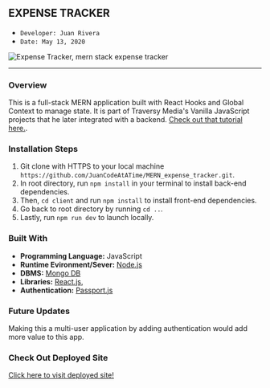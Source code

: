 ## EXPENSE TRACKER 
- ```Developer: Juan Rivera```
- ```Date: May 13, 2020```


 ![Expense Tracker, mern stack expense tracker](client/public/screenshot.png)

*****

### Overview

This is a full-stack MERN application built with React Hooks and Global Context to manage state.  It is part of Traversy Media's Vanilla JavaScript projects that he later integrated with a backend.  [Check out that  tutorial here.](https://www.youtube.com/watch?v=KyWaXA_NvT0).

### Installation Steps
1. Git clone with HTTPS to your local machine ```https://github.com/JuanCodeAtATime/MERN_expense_tracker.git```.
2. In root directory, run ```npm install``` in your terminal to install back-end dependencies.  
3. Then,  ```cd client``` and run ```npm install``` to install front-end dependencies.  
4. Go back to root directory by running ``` cd .. ```.
5. Lastly, run ```npm run dev``` to launch locally.

### Built With

* **Programming Language:** JavaScript 
* **Runtime Evironment/Sever:**  [Node.js](https://nodejs.org/en/)
* **DBMS:**  [Mongo DB](https://www.mongodb.com/)
* **Libraries:** [React.js](https://reactjs.org/), 
* **Authentication:**  [Passport.js](http://www.passportjs.org/)


### Future Updates
Making this a multi-user application by adding authentication would add more value to this app. 

### Check Out Deployed Site
[Click here to visit deployed site!](https://fullstack-expense-tracker.herokuapp.com/)

